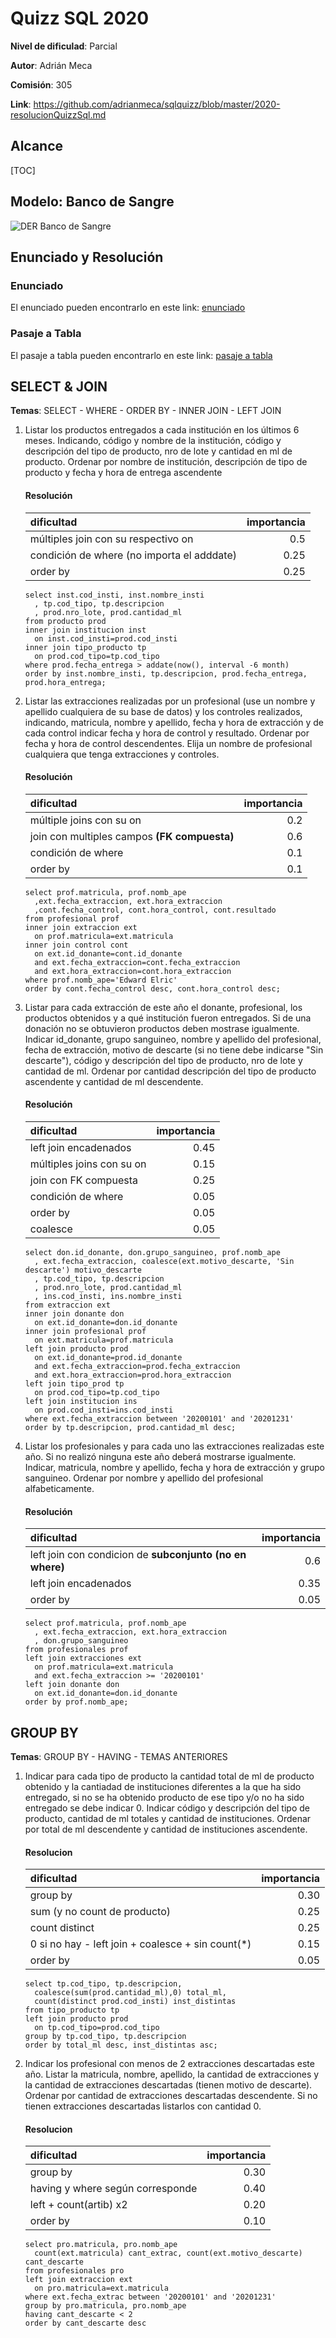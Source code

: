 # Quizz SQL 2020

**Nivel de dificulad**: Parcial

**Autor**: Adrián Meca

**Comisión**: 305

**Link**: https://github.com/adrianmeca/sqlquizz/blob/master/2020-resolucionQuizzSql.md

## Alcance

[TOC]

## Modelo: Banco de Sangre

![DER Banco de Sangre](./img/2020-DERBancoSangre.png)

## Enunciado y Resolución

### Enunciado

El enunciado pueden encontrarlo en este link: [enunciado](./enunciados/2020-EnunciadoBancoSangre.pdf)

### Pasaje a Tabla

El pasaje a tabla pueden encontrarlo en este link: [pasaje a tabla](./enunciados/2020-PTBancoSangre.md)

## SELECT & JOIN

**Temas**: SELECT - WHERE - ORDER BY - INNER JOIN - LEFT JOIN

1. Listar los productos entregados a cada institución en los últimos 6 meses. Indicando, código y nombre de la institución, código y descripción del tipo de producto, nro de lote y cantidad en ml de producto. Ordenar por nombre de institución, descripción de tipo de producto y fecha y hora de entrega ascendente

   #### Resolución

   | dificultad                                 | importancia |
   | :----------------------------------------- | ----------: |
   | múltiples join con su respectivo on        |         0.5 |
   | condición de where (no importa el adddate) |        0.25 |
   | order by                                   |        0.25 |
   
   ```mysql
   select inst.cod_insti, inst.nombre_insti
     , tp.cod_tipo, tp.descripcion
     , prod.nro_lote, prod.cantidad_ml
   from producto prod
   inner join institucion inst
     on inst.cod_insti=prod.cod_insti
   inner join tipo_producto tp
     on prod.cod_tipo=tp.cod_tipo
   where prod.fecha_entrega > addate(now(), interval -6 month)
   order by inst.nombre_insti, tp.descripcion, prod.fecha_entrega, prod.hora_entrega;
   ```
   
   
   
2. Listar las extracciones realizadas por un profesional (use un nombre y apellido cualquiera de su base de datos) y los controles realizados, indicando, matricula, nombre y apellido, fecha y hora de extracción y de cada control indicar fecha y hora de control y resultado. Ordenar por fecha y hora de control descendentes. Elija un nombre de profesional cualquiera que tenga extracciones y controles.

   #### Resolución

   | dificultad                                   | importancia |
   | :------------------------------------------- | ----------: |
   | múltiple joins con su on                     |         0.2 |
   | join con multiples campos **(FK compuesta)** |         0.6 |
   | condición de where                           |         0.1 |
   | order by                                     |         0.1 |

   ```mysql
   select prof.matricula, prof.nomb_ape
     ,ext.fecha_extraccion, ext.hora_extraccion
     ,cont.fecha_control, cont.hora_control, cont.resultado
   from profesional prof
   inner join extraccion ext
     on prof.matricula=ext.matricula
   inner join control cont
     on ext.id_donante=cont.id_donante
     and ext.fecha_extraccion=cont.fecha_extraccion
     and ext.hora_extraccion=cont.hora_extraccion
   where prof.nomb_ape='Edward Elric'
   order by cont.fecha_control desc, cont.hora_control desc;
   ```

3. Listar para cada extracción de este año el donante, profesional, los productos obtenidos y a qué institución fueron entregados. Si de una donación no se obtuvieron productos deben mostrase igualmente. Indicar id_donante, grupo sanguineo, nombre y apellido del profesional, fecha de extracción, motivo de descarte (si no tiene debe indicarse "Sin descarte"), código y descripción del tipo de producto, nro de lote y cantidad de ml. Ordenar por cantidad descripción del tipo de producto ascendente y cantidad de ml descendente.

   #### Resolución

   | dificultad                | importancia |
   | :------------------------ | ----------: |
   | left join encadenados     |        0.45 |
   | múltiples joins con su on |        0.15 |
   | join con FK compuesta     |        0.25 |
   | condición de where        |        0.05 |
   | order by                  |        0.05 |
   | coalesce                  |        0.05 |

   ```mysql
   select don.id_donante, don.grupo_sanguineo, prof.nomb_ape
     , ext.fecha_extraccion, coalesce(ext.motivo_descarte, 'Sin descarte') motivo_descarte
     , tp.cod_tipo, tp.descripcion
     , prod.nro_lote, prod.cantidad_ml
     , ins.cod_insti, ins.nombre_insti
   from extraccion ext
   inner join donante don
     on ext.id_donante=don.id_donante
   inner join profesional prof
     on ext.matricula=prof.matricula
   left join producto prod
     on ext.id_donante=prod.id_donante
     and ext.fecha_extraccion=prod.fecha_extraccion
     and ext.hora_extraccion=prod.hora_extraccion
   left join tipo_prod tp
     on prod.cod_tipo=tp.cod_tipo
   left join institucion ins
     on prod.cod_insti=ins.cod_insti
   where ext.fecha_extraccion between '20200101' and '20201231'
   order by tp.descripcion, prod.cantidad_ml desc;
   ```

4. Listar los profesionales y para cada uno las extracciones realizadas este año. Si no realizó ninguna este año deberá mostrarse igualmente.
   Indicar, matricula, nombre y apellido, fecha y hora de extracción y grupo sanguineo. Ordenar por nombre y apellido del profesional alfabeticamente.

   #### Resolución

   | dificultad                                               | importancia |
   | :------------------------------------------------------- | ----------: |
   | left join con condicion de **subconjunto (no en where)** |         0.6 |
   | left join encadenados                                    |        0.35 |
   | order by                                                 |        0.05 |

   ```mysql
   select prof.matricula, prof.nomb_ape
     , ext.fecha_extraccion, ext.hora_extraccion
     , don.grupo_sanguineo
   from profesionales prof
   left join extracciones ext
     on prof.matricula=ext.matricula
     and ext.fecha_extraccion >= '20200101'
   left join donante don
     on ext.id_donante=don.id_donante
   order by prof.nomb_ape;
   ```

## GROUP BY

**Temas**: GROUP BY - HAVING - TEMAS ANTERIORES

1. Indicar para cada tipo de producto la cantidad total de ml de producto obtenido y la cantiadad de instituciones diferentes a la que ha sido entregado, si no se ha obtenido producto de ese tipo y/o no ha sido entregado se debe indicar 0. Indicar código y descripción del tipo de producto, cantidad de ml totales y cantidad de instituciones. Ordenar por total de ml descendente y cantidad de instituciones ascendente.

   #### Resolucion

   | dificultad                                         | importancia |
   | :------------------------------------------------- | ----------: |
   | group by                                           |        0.30 |
   | sum (y no count de producto)                       |        0.25 |
   | count distinct                                     |        0.25 |
   | 0 si no hay  - left join + coalesce + sin count(*) |        0.15 |
   | order by                                           |        0.05 |

   ```mysql
   select tp.cod_tipo, tp.descripcion,
     coalesce(sum(prod.cantidad_ml),0) total_ml,
     count(distinct prod.cod_insti) inst_distintas
   from tipo_producto tp
   left join producto prod
     on tp.cod_tipo=prod.cod_tipo
   group by tp.cod_tipo, tp.descripcion
   order by total_ml desc, inst_distintas asc;
   ```

   

2. Indicar los profesional con menos de 2 extracciones descartadas este año. Listar la matricula, nombre, apellido, la cantidad de extracciones y la cantidad de extracciones descartadas (tienen motivo de descarte). Ordenar por cantidad de extracciones descartadas descendente. Si no tienen extracciones descartadas listarlos con cantidad 0.

   #### Resolucion
   
   | dificultad                       | importancia |
   | :------------------------------- | ----------: |
   | group by                         |        0.30 |
   | having y where según corresponde |        0.40 |
   | left + count(artib) x2           |        0.20 |
   | order by                         |        0.10 |
   
   ```mysql
   select pro.matricula, pro.nomb_ape
     count(ext.matricula) cant_extrac, count(ext.motivo_descarte) cant_descarte
   from profesionales pro
   left join extraccion ext
     on pro.matricula=ext.matricula
   where ext.fecha_extrac between '20200101' and '20201231'
   group by pro.matricula, pro.nomb_ape
   having cant_descarte < 2
   order by cant_descarte desc
   ```